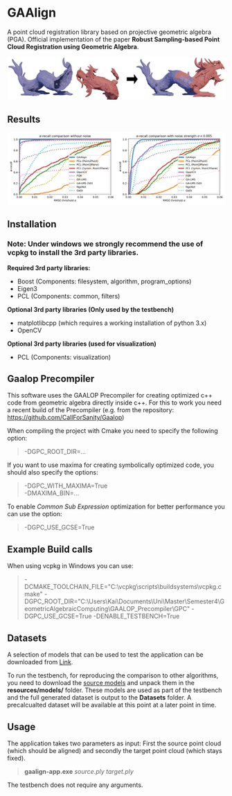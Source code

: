 # GAAlign

A point cloud registration library based on projective geometric algebra (PGA). Official implementation of the paper <b>Robust Sampling-based Point Cloud Registration using Geometric Algebra</b>.

![alt text](resources/images/header.png "Logo Title Text 1")

## Results
![alt text](resources/images/AlphaRecall.jpg "Logo Title Text 1")

## Installation
### Note: Under windows we strongly recommend the use of vcpkg to install the 3rd party libraries.

<b>Required 3rd party libraries:</b>
- Boost (Components: filesystem, algorithm, program_options)
- Eigen3
- PCL (Components: common, filters)

<b>Optional 3rd party libraries (Only used by the testbench)</b>
- matplotlibcpp (which requires a working installation of python 3.x)
- OpenCV

<b>Optional 3rd party libraries (used for visualization)</b>
- PCL (Components: visualization)



## Gaalop Precompiler
This software uses the GAALOP Precompiler for creating optimized c++ code from geometric algebra directly inside c++. For this to work you need a recent build of the Precompiler (e.g. from the repository: https://github.com/CallForSanity/Gaalop) 

When compiling the project with Cmake you need to specify the following option:
> -DGPC_ROOT_DIR=...

If you want to use maxima for creating symbolically optimized code, you should also specify the options:
> -DGPC_WITH_MAXIMA=True \
-DMAXIMA_BIN=...

To enable <i>Common Sub Expression</i> optimization for better performance you can use the option:
> -DGPC_USE_GCSE=True

## Example Build calls
When using vcpkg in Windows you can use:

> -DCMAKE_TOOLCHAIN_FILE="C:\vcpkg\scripts\buildsystems\vcpkg.cmake" -DGPC_ROOT_DIR="C:\Users\Kai\Documents\Uni\Master\Semester4\GeometricAlgebraicComputing\GAALOP_Precompiler\GPC" -DGPC_USE_GCSE=True  -DENABLE_TESTBENCH=True

## Datasets
A selection of models that can be used to test the application can be downloaded from [Link](https://drive.google.com/file/d/1inRxOQ3aFQGp7S5AH6is_WeIlZolDpMy/view?usp=sharing).

To run the testbench, for reproducing the comparison to other algorithms, you need to download the [source models](https://drive.google.com/file/d/1A9RW2cpm4HZRKvBdpBWS7lf-XtI5CQKa/view?usp=sharing) and unpack them in the <b>resources/models/</b> folder. These models are used as part of the testbench and the full generated dataset is output to the <b>Datasets</b> folder. A precalcualted dataset will be available at this point at a later point in time.

## Usage
The application takes two parameters as input: First the source point cloud (which should be aligned) and secondly the target point cloud (which stays fixed).
> <b>gaalign-app.exe</b> <i>source.ply target.ply</i>

The testbench does not require any arguments.